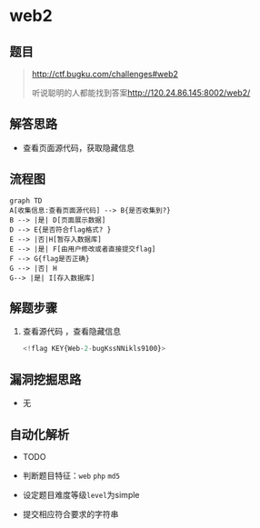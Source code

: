

# web2

## 题目

> http://ctf.bugku.com/challenges#web2
>
> 听说聪明的人都能找到答案<http://120.24.86.145:8002/web2/> 


## 解答思路
- 查看页面源代码，获取隐藏信息

  

## 流程图
```mermaid
graph TD
A[收集信息:查看页面源代码] --> B{是否收集到?}
B --> |是| D[页面展示数据]
D --> E{是否符合flag格式? }
E --> |否|H[暂存入数据库]
E --> |是| F[由用户修改或者直接提交flag]
F --> G{flag是否正确}
G --> |否| H
G--> |是| I[存入数据库]
```




## 解题步骤

1. 查看源代码 ，查看隐藏信息

   ```javascript
   <!flag KEY{Web-2-bugKssNNikls9100}>
   ```

   


## 漏洞挖掘思路

- 无

## 自动化解析

- TODO

- 判断题目特征：`web` `php` `md5` 
- 设定题目难度等级`level`为simple
- 提交相应符合要求的字符串

